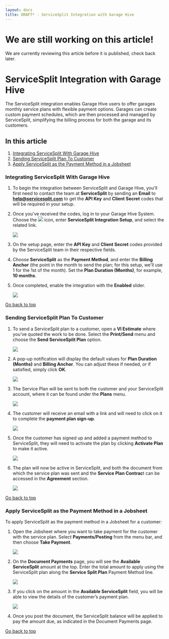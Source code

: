 ```yaml
---
layout: docs
title: DRAFT* - ServiceSplit Integration with Garage Hive
---
```


<a name="top"></a>

# We are still working on this article!
We are currently reviewing this article before it is published, check back later.

# ServiceSplit Integration with Garage Hive
The ServiceSplit integration enables Garage Hive users to offer garages monthly service plans with flexible payment options. Garages can create custom payment schedules, which are then processed and managed by ServiceSplit, simplifying the billing process for both the garage and its customers. 

## In this article
1. [Integrating ServiceSplit With Garage Hive](#integrating-servicesplit-with-garage-hive)
2. [Sending ServiceSplit Plan To Customer](#sending-servicesplit=plan-to-customer)
3. [Apply ServiceSplit as the Payment Method in a Jobsheet](#apply-servicesplit-as-the-payment-method-in-a-jobsheet)

### Integrating ServiceSplit With Garage Hive
1. To begin the integration between ServiceSplit and Garage Hive, you'll first need to contact the team at **ServiceSplit** by sending an **Email** to [**help@servicesplit.com**](mailto:help@servicesplit.com) to get the **API Key** and **Client Secret** codes that will be required in your setup.
2. Once you’ve received the codes, log in to your Garage Hive System. Choose the ![](media/search_icon.png) icon, enter **ServiceSplit Integration Setup**, and select the related link.

   ![](media/garagehive-servicesplit-integration1.png)

3. On the setup page, enter the **API Key** and **Client Secret** codes provided by the ServiceSplit team in their respective fields. 
4. Choose **ServiceSplit** as the **Payment Method**, and enter the **Billing Anchor** (the point in the month to send the plan; for this setup, we'll use 1 for the 1st of the month). Set the **Plan Duration (Months)**, for example, **10 months**.
5. Once completed, enable the integration with the **Enabled** slider.

   ![](media/garagehive-servicesplit-integration2.png)


[Go back to top](#top)

### Sending ServiceSplit Plan To Customer
1. To send a ServiceSplit plan to a customer, open a **VI Estimate** where you’ve quoted the work to be done. Select the **Print/Send** menu and choose the **Send ServiceSplit Plan** option.

   ![](media/garagehive-send-servicesplit-plan1.png)

2. A pop-up notification will display the default values for **Plan Duration (Months)** and **Billing Anchor**. You can adjust these if needed, or if satisfied, simply click **OK**.

   ![](media/garagehive-send-servicesplit-plan2.png)

3. The Service Plan will be sent to both the customer and your ServiceSplit account, where it can be found under the **Plans** menu.

   ![](media/garagehive-send-servicesplit-plan3.png)

4. The customer will receive an email with a link and will need to click on it to complete the **payment plan sign-up**.

   ![](media/garagehive-send-servicesplit-plan4.png)

5. Once the customer has signed up and added a payment method to ServiceSplit, they will need to activate the plan by clicking **Activate Plan** to make it active.

   ![](media/garagehive-send-servicesplit-plan5.png)

6. The plan will now be active in ServiceSplit, and both the document from which the service plan was sent and the **Service Plan Contrac**t can be accessed in the **Agreement** section.

   ![](media/garagehive-send-servicesplit-plan6.png)
   

[Go back to top](#top)

### Apply ServiceSplit as the Payment Method in a Jobsheet
To apply ServiceSplit as the payment method in a Jobsheet for a customer:
1. Open the Jobsheet where you want to take payment for the customer with the service plan. Select **Payments/Posting** from the menu bar, and then choose **Take Payment**.

   ![](media/garagehive-apply-servicesplit-plan1.png)

2. On the **Document Payments** page, you will see the **Available ServiceSplit** amount at the top. Enter the total amount to apply using the ServiceSplit plan along the **Service Split Plan** Payment Method line.

   ![](media/garagehive-apply-servicesplit-plan2.png)

3. If you click on the amount in the **Available ServiceSplit** field, you will be able to view the details of the customer’s payment plan.

   ![](media/garagehive-apply-servicesplit-plan3.png)

4. Once you post the document, the ServiceSplit balance will be applied to pay the amount due, as indicated in the Document Payments page.


[Go back to top](#top)